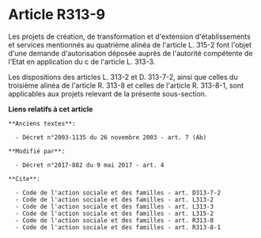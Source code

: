 # Article R313-9

Les projets de création, de transformation et d'extension d'établissements et services mentionnés au quatrième alinéa de
l'article L. 315-2 font l'objet d'une demande d'autorisation déposée auprès de l'autorité compétente de l'Etat en application
du c de l'article L. 313-3. 

Les dispositions des articles L. 313-2 et D. 313-7-2, ainsi que celles du troisième alinéa de l'article R. 313-8 et celles de
l'article R. 313-8-1, sont applicables aux projets relevant de la présente sous-section.

**Liens relatifs à cet article**

	**Anciens textes**:

	  - Décret n°2003-1135 du 26 novembre 2003 - art. 7 (Ab)

	**Modifié par**:

	  - Décret n°2017-882 du 9 mai 2017 - art. 4

	**Cite**:

	  - Code de l'action sociale et des familles - art. D313-7-2
	  - Code de l'action sociale et des familles - art. L313-2
	  - Code de l'action sociale et des familles - art. L313-3
	  - Code de l'action sociale et des familles - art. L315-2
	  - Code de l'action sociale et des familles - art. R313-8
	  - Code de l'action sociale et des familles - art. R313-8-1
